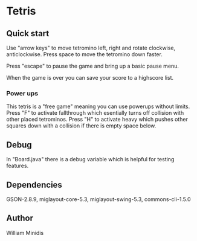# Tetris
## Quick start
Use "arrow keys" to move tetromino left, right and rotate clockwise, anticlockwise.
Press space to move the tetromino down faster.

Press "escape" to pause the game and bring up a basic pause menu.

When the game is over you can save your score to a highscore list.

### Power ups
This tetris is a "free game" meaning you can use powerups without limits. 
Press "F" to activate fallthrough which esentially turns off collision with other placed
tetrominos. Press "H" to activate heavy which pushes other squares down with a collision
if there is empty space below.

## Debug
In "Board.java" there is a debug variable which is helpful for testing features.

## Dependencies
GSON-2.8.9, miglayout-core-5.3, miglayout-swing-5.3, commons-cli-1.5.0

## Author
William Minidis
